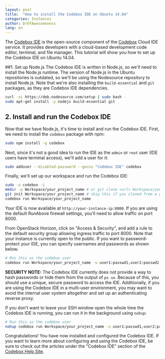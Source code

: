 ```yaml
---
layout: post
title:  "How to install the Codebox IDE on Ubuntu 14.04"
categories: Instances
author: DrOfAwesomeness
lang: en
---
```


The [Codebox IDE](https://github.com/CodeboxIDE/codebox) is the open-source 
component of the [Codebox](https://www.codebox.io/) Cloud IDE service. It 
provides developers with a cloud-based development code editor, terminal, and 
file manager. This tutorial will show you how to set up the Codebox IDE on 
Ubuntu 14.04.

##1. Set up Node.js
The Codebox IDE is written in Node.js, so we'll need to install the Node.js 
runtime. The version of Node.js in the Ubuntu repositories is outdated, so 
we'll be using the Nodesource repository to install Node.js. Note that we're 
also installing the `build-essential` and `git` packages, as they are Codebox 
IDE dependencies.

```bash
curl -sL https://deb.nodesource.com/setup | sudo bash -
sudo apt-get install -y nodejs build-essential git
```

## 2. Install and run the Codebox IDE
Now that we have Node.js, it's time to install and run the Codebox IDE. First, 
we need to install the `codebox` package with npm:

```bash
sudo npm install -g codebox
```

Next, since it's not a good idea to run the IDE as the `admin` or `root` user 
(IDE users have terminal access), we'll add a user for it:

```bash
sudo adduser --disabled-password --gecos "Codebox IDE" codebox
```

Finally, we'll set up our workspace and run the Codebox IDE:

```bash
sudo -u codebox -i
mkdir -p Workspace/your_project_name # or git clone <url> Workspace/your_project_name
git init Workspace/your_project_name # skip this if you cloned from a git repository in the last command
codebox run Workspace/your_project_name
```

Your IDE is now available at `http://your-instance-ip:8000`. If you are using 
the default RunAbove firewall settings, you'll need to allow traffic on port 
8000.

From OpenStack Horizon, click on "Access & Security", and add a rule to the 
default security group allowing ingress traffic to port 8000. Note that your 
instance is currently open to the public. If you want to password-protect your 
IDE, you can specify usernames and passwords as shown below.

```bash
# Run this as the codebox user
codebox run Workspace/your_project_name -u user1:passwd1,user2:passwd2
```

**SECURITY NOTE:** The Codebox IDE currently does not provide a way to hash 
passwords or hide them from the output of `ps ux`. Because of this, you should 
use a unique, secure password to access the IDE. Additionally, if you are using 
the Codebox IDE in a multi-user environment, you may want to avoid the internal 
user system altogether and set up an authenticating reverse proxy.

If you don't want to leave your SSH window open the whole time the Codebox IDE 
is running, you can run it in the background using `nohup`:

```bash
# Run this as the codebox user
nohup codebox run Workspace/your_project_name -u user1:passwd1,user2:passwd2 &
```

Congratulations! You have now installed and configured the Codebox IDE. If you 
want to learn more about configuring and using the Codebox IDE, be sure to 
check out the articles under the "Codebox IDE" section of the [Codebox Help 
Site](http://help.codebox.io/).

